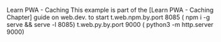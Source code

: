Learn PWA - Caching
This example is part of the [Learn PWA - Caching Chapter] guide on web.dev.
to start
 t.web.npm.by.port 8085     ( npm i -g serve && serve -l 8085)
 t.web.py.by.port 9000      ( python3 -m http.server 9000)